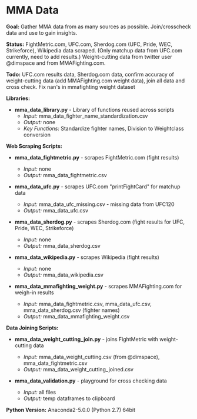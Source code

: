 <h1>MMA Data</h1>

__Goal:__ Gather MMA data from as many sources as possible. Join/crosscheck data and use to gain insights.

__Status:__ FightMetric.com, UFC.com, Sherdog.com (UFC, Pride, WEC, Strikeforce), Wikipedia data scraped. (Only matchup data from UFC.com currently, need to add results.) Weight-cutting data from twitter user @dimspace and from MMAFighting.com.

__Todo:__ UFC.com results data, Sherdog.com data, confirm accuracy of weight-cutting data (add MMAFighting.com weight data), join all data and cross check. Fix nan's in mmafighting weight dataset



__Libraries:__
* __mma_data_library.py__ - Library of functions reused across scripts
	* _Input:_ mma_data_fighter_name_standardization.csv
	* _Output:_ none
	* _Key Functions:_ Standardize fighter names, Division to Weightclass conversion

__Web Scraping Scripts:__
* __mma_data_fightmetric.py__ - scrapes FightMetric.com (fight results)
	* _Input:_ none
	* _Output:_ mma_data_fightmetric.csv

* __mma_data_ufc.py__ - scrapes UFC.com "printFightCard" for matchup data
	* _Input:_ mma_data_ufc_missing.csv - missing data from UFC120
	* _Output:_ mma_data_ufc.csv

* __mma_data_sherdog.py__ - scrapes Sherdog.com (fight results for UFC, Pride, WEC, Strikeforce)
	* _Input:_ none
	* _Output:_ mma_data_sherdog.csv

* __mma_data_wikipedia.py__ - scrapes Wikipedia (fight results)
	* _Input:_ none
	* _Output:_ mma_data_wikipedia.csv

* __mma_data_mmafighting_weight.py__ - scrapes MMAFighting.com for weigh-in results
	* _Input:_ mma_data_fightmetric.csv, mma_data_ufc.csv, mma_data_sherdog.csv (fighter names)
	* _Output:_ mma_data_mmafighting_weight.csv

__Data Joining Scripts:__
* __mma_data_weight_cutting_join.py__ - joins FightMetric with weight-cutting data
	* _Input:_ mma_data_weight_cutting.csv (from @dimspace), mma_data_fightmetric.csv
	* _Output:_ mma_data_weight_cutting_joined.csv

* __mma_data_validation.py__ - playground for cross checking data
	* _Input:_ all files
	* _Output:_ temp dataframes to clipboard



__Python Version:__ Anaconda2-5.0.0 (Python 2.7) 64bit